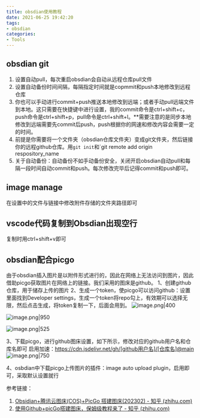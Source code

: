 ```yaml
---
title: obsdian使用教程
date: 2021-06-25 19:42:20
tags:
- obsdian
categories:
- Tools
---
```


## obsdian git
1. 设置自动pull，每次重启obsdian会自动从远程仓库pull文件
2. 设置自动备份时间间隔，每隔指定时间就是copmmit和push本地修改到远程仓库
3. 你也可以手动进行commit+push推送本地修改到远端；或者手动pull远端文件到本地。这只需要在快捷键中进行设置，我的commit命令是ctrl+shift+c，push命令是ctrl+shift+p，pull命令是ctrl+shift+l。**需要注意的是同步本地修改到远端需要先commit后push，push根据你的网速和修改内容会需要一定的时间。
4. 前提是你需要将一个文件夹（obsdian仓库文件夹）变成git文件夹，然后链接你的远程github仓库。用`git init`和`git remote add origin respository_name
5. 关于自动备份：自动备份不如手动备份安全，关闭开启obsdian自动pull和每隔一段时间自动commit和push。每次修改完毕后记得commit和push即可。
## image manage
在设置中的文件与链接中修改附件存储的文件夹路径即可
## vscode代码复制到Obsdian出现空行
复制时用ctrl+shift+v即可
## obsdian配合picgo
由于obsdian插入图片是以附件形式进行的，因此在网络上无法访问到图片，因此借助picgo获取图片在网络上的链接。我们采用的图床是github。
1、创建github仓库，用于储存上传的图片
2、生成一个token，使picgo可以访问github：设置里面找到Developer settings，生成一个token将repo勾上，有效期可以选择无限，然后点击生成，将token复制一下，后面会用到。
![image.png|400](https://cdn.jsdelivr.net/gh/airainday/blogimage@main/20240217214128.png)

![image.png|950](https://cdn.jsdelivr.net/gh/airainday/blogimage@main/20240217214255.png)

![image.png|525](https://cdn.jsdelivr.net/gh/airainday/blogimage@main/20240217214407.png)

3、下载picgo，进行github图床设置，如下所示，修改对应的github用户名和仓库名即可
启用加速：https://cdn.jsdelivr.net/gh/[github用户名]/[仓库名]@main
![image.png|750](https://cdn.jsdelivr.net/gh/airainday/blogimage@main/20240217214547.png)

4、osbdian中下载picgo上传图片的插件：image auto upload plugin，启用即可，采取默认设置就行

参考链接：
1. [Obsidian+腾讯云图床(COS)+PicGo 搭建图床(202302) - 知乎 (zhihu.com)](https://zhuanlan.zhihu.com/p/514517568)
2. [使用Github+picGo搭建图床，保姆级教程来了 - 知乎 (zhihu.com)](https://zhuanlan.zhihu.com/p/489236769)





